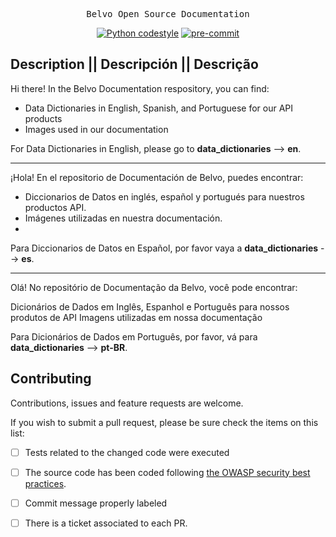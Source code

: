 <pre align="center">
Belvo Open Source Documentation
</pre>

<p align="center">
    <a href="https://github.com/psf/black"><img alt="Python codestyle" src="https://img.shields.io/badge/code%20style-black-000000.svg?style=for-the-badge"></a>
    <a href="https://github.com/pre-commit/pre-commit"><img src="https://img.shields.io/badge/pre--commit-enabled-brightgreen?logo=pre-commit&logoColor=white&style=for-the-badge" alt="pre-commit" style="max-width:100%;"></a>
</p>


## Description || Descripción || Descrição

Hi there! In the Belvo Documentation respository, you can find:

- Data Dictionaries in English, Spanish, and Portuguese for our API products
- Images used in our documentation

For Data Dictionaries in English, please go to **data_dictionaries** --> **en**.

---

¡Hola! En el repositorio de Documentación de Belvo, puedes encontrar:

- Diccionarios de Datos en inglés, español y portugués para nuestros productos API.
- Imágenes utilizadas en nuestra documentación.
- 
Para Diccionarios de Datos en Español, por favor vaya a **data_dictionaries** --> **es**.

---

Olá! No repositório de Documentação da Belvo, você pode encontrar:

Dicionários de Dados em Inglês, Espanhol e Português para nossos produtos de API
Imagens utilizadas em nossa documentação

Para Dicionários de Dados em Português, por favor, vá para **data_dictionaries** --> **pt-BR**.


## Contributing
Contributions, issues and feature requests are welcome.

If you wish to submit a pull request, please be sure check the items on this list:
- [ ] Tests related to the changed code were executed
- [ ] The source code has been coded following [the OWASP security best practices](https://owasp.org/www-pdf-archive/OWASP_SCP_Quick_Reference_Guide_v2.pdf).
- [ ] Commit message properly labeled
- [ ] There is a ticket associated to each PR.

